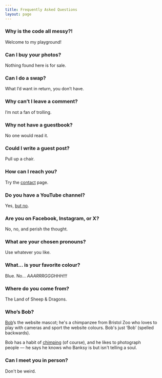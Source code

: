 ```yaml
---
title: Frequently Asked Questions
layout: page
---
```


### Why is the code all messy?! ###

Welcome to my playground!

### Can I buy your photos? ###

Nothing found here is for sale.

### Can I do a swap? ###

What I’d want in return, you don’t have.

### Why can’t I leave a comment? ###

I’m not a fan of trolling.

### Why not have a guestbook? ###

No one would read it.

### Could I write a guest post? ###

Pull up a chair.

### How can I reach you? ###

Try the [contact](https://martbetz.github.io/contact.html) page. 

### Do you have a YouTube channel? ###

Yes, [but no](https://martbetz.github.io/social404.html).

### Are you on Facebook, Instagram, or X? ###

No, no, and perish the thought.

### What are your chosen pronouns? ###

Use whatever you like. 

### What... is your favorite colour? ###

Blue. No... _AAARRRGGGHHH!!!_

### Where do you come from? ###

The Land of Sheep & Dragons.

### Who’s Bob? ###

[Bob](https://raw.githubusercontent.com/martbetz/martbetz.github.io/refs/heads/main/_includes/custom/avitar-square.png)’s the website mascot; he's a chimpanzee from Bristol Zoo who loves to play with cameras and sport the website colours. Bob's just ‘Bob’ (spelled backwards).

Bob has a habit of [chimping](https://en.m.wikipedia.org/wiki/Chimping) (of course), and he likes to photograph people&nbsp;— he says he knows who Banksy is but isn't telling a soul.

### Can I meet you in person? ###

Don't be weird.




